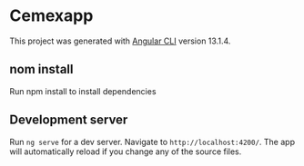 # Cemexapp

This project was generated with [Angular CLI](https://github.com/angular/angular-cli) version 13.1.4.

## nom install

Run npm install to install dependencies

## Development server

Run `ng serve` for a dev server. Navigate to `http://localhost:4200/`. The app will automatically reload if you change any of the source files.
